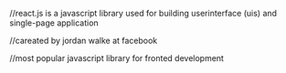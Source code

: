 //react.js is a javascript library used for building userinterface (uis) and single-page application

//careated by jordan walke at facebook

//most popular javascript library for fronted development